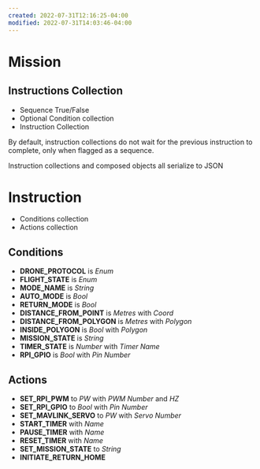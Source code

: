 ```yaml
---
created: 2022-07-31T12:16:25-04:00
modified: 2022-07-31T14:03:46-04:00
---
```


# Mission

## Instructions Collection
* Sequence True/False
* Optional Condition collection
* Instruction Collection

By default, instruction collections do not wait for the previous instruction to complete, only when flagged as a sequence. 

Instruction collections and composed objects all serialize to JSON 

# Instruction

* Conditions collection
* Actions collection

## Conditions
* **DRONE_PROTOCOL** is *Enum*
* **FLIGHT_STATE** is *Enum*
* **MODE_NAME** is *String*
* **AUTO_MODE** is *Bool*
* **RETURN_MODE** is *Bool*
* **DISTANCE_FROM_POINT** is *Metres* with *Coord*
* **DISTANCE_FROM_POLYGON** is *Metres* with *Polygon*
* **INSIDE_POLYGON** is *Bool* with *Polygon*
* **MISSION_STATE** is *String*
* **TIMER_STATE** is *Number* with *Timer Name*
* **RPI_GPIO** is *Bool* with *Pin Number*

## Actions
* **SET_RPI_PWM** to *PW* with *PWM Number* and *HZ*
* **SET_RPI_GPIO** to *Bool* with *Pin Number*
* **SET_MAVLINK_SERVO** to *PW* with *Servo Number*
* **START_TIMER** with *Name*
* **PAUSE_TIMER** with *Name*
* **RESET_TIMER** with *Name*
* **SET_MISSION_STATE** to *String*
* **INITIATE_RETURN_HOME**
